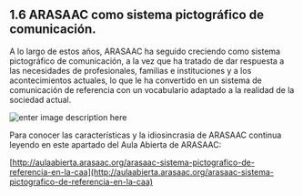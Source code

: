 ## 1.6 ARASAAC como sistema pictográfico de comunicación.

A lo largo de estos años, ARASAAC ha seguido creciendo como sistema pictográfico de comunicación, a la vez que ha tratado de dar respuesta a las necesidades de profesionales, familias e instituciones y a los acontecimientos actuales, lo que le ha convertido en un sistema de comunicación de referencia con un vocabulario adaptado a la realidad de la sociedad actual.

![enter image description here](https://static.arasaac.org/images/aularagon/Caracteristicas_pictogramas_ARASAAC_1.jpg)

Para conocer las características y la idiosincrasia de ARASAAC continua leyendo en este apartado del Aula Abierta de ARASAAC:

[http://aulaabierta.arasaac.org/arasaac-sistema-pictografico-de-referencia-en-la-caa](http://aulaabierta.arasaac.org/arasaac-sistema-pictografico-de-referencia-en-la-caa)
<!--stackedit_data:
eyJoaXN0b3J5IjpbLTEwMDY4OTA2MSwyNTk4NDkxLDM5NjQyOD
gyMF19
-->